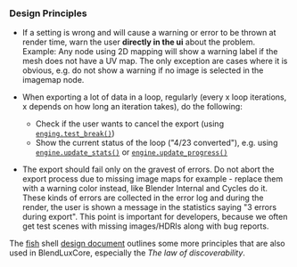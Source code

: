 ### Design Principles

* If a setting is wrong and will cause a warning or error to be thrown at render time, warn the user **directly in the ui** about the problem. 
  Example: Any node using 2D mapping will show a warning label if the mesh does not have a UV map. 
  The only exception are cases where it is obvious, e.g. do not show a warning if no image is selected in the imagemap node.

* When exporting a lot of data in a loop, regularly (every x loop iterations, x depends on how long an iteration takes), do the following:
  * Check if the user wants to cancel the export (using [`enging.test_break()`](https://docs.blender.org/api/2.79/bpy.types.RenderEngine.html#bpy.types.RenderEngine.test_break))
  * Show the current status of the loop ("4/23 converted"), e.g. using [`engine.update_stats()`](https://docs.blender.org/api/2.79/bpy.types.RenderEngine.html#bpy.types.RenderEngine.update_stats) or [`engine.update_progress()`](https://docs.blender.org/api/2.79/bpy.types.RenderEngine.html#bpy.types.RenderEngine.update_progress)
  
* The export should fail only on the gravest of errors. Do not abort the export process due to missing image maps for example - replace them with a warning color instead, like Blender Internal and Cycles do it. These kinds of errors are collected in the error log and during the render, the user is shown a message in the statistics saying "3 errors during export". This point is important for developers, because we often get test scenes with missing images/HDRIs along with bug reports.

The [fish](https://github.com/fish-shell/fish-shell#fish---the-friendly-interactive-shell-) shell 
[design document](https://fishshell.com/docs/current/design.html) outlines some more principles that are also used in BlendLuxCore, especially the *The law of discoverability*.
